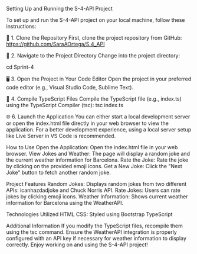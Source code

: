 Setting Up and Running the S-4-API Project



To set up and run the S-4-API project on your local machine, follow these instructions:

🚀 1. Clone the Repository
First, clone the project repository from GitHub: https://github.com/SaraAOrtega/S.4_API

📂 2. Navigate to the Project Directory
Change into the project directory:

cd Sprint-4

🖥️ 3. Open the Project in Your Code Editor
Open the project in your preferred code editor (e.g., Visual Studio Code, Sublime Text).

🔨 4. Compile TypeScript Files
Compile the TypeScript file (e.g., index.ts) using the TypeScript Compiler (tsc): tsc index.ts

🌐 6. Launch the Application
You can either start a local development server or open the index.html file directly in your web browser to view the application. For a better development experience, using a local server setup like Live Server in VS Code is recommended.

How to Use
Open the Application: Open the index.html file in your web browser.
View Jokes and Weather: The page will display a random joke and the current weather information for Barcelona.
Rate the Joke: Rate the joke by clicking on the provided emoji icons.
Get a New Joke: Click the "Next Joke" button to fetch another random joke.

Project Features
Random Jokes: Displays random jokes from two different APIs: icanhazdadjoke and Chuck Norris API.
Rate Jokes: Users can rate jokes by clicking emoji icons.
Weather Information: Shows current weather information for Barcelona using the WeatherAPI.


Technologies Utilized
HTML
CSS: Styled using Bootstrap
TypeScript

Additional Information
If you modify the TypeScript files, recompile them using the tsc command.
Ensure the WeatherAPI integration is properly configured with an API key if necessary for weather information to display correctly.
Enjoy working on and using the S-4-API project!
